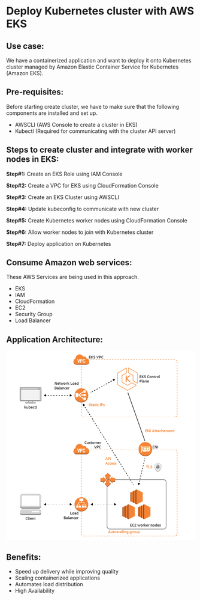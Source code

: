 # Deploy Kubernetes cluster with AWS EKS


## Use case:
We have a containerized application and want to deploy it onto Kubernetes cluster managed by Amazon Elastic Container Service for Kubernetes (Amazon EKS).


## Pre-requisites:
Before starting create cluster, we have to make sure that the following components are installed and set up.
-	AWSCLI (AWS Console to create a cluster in EKS)
-	Kubectl (Required for communicating with the cluster API server)


## Steps to create cluster and integrate with worker nodes in EKS:

**Step#1:** Create an EKS Role using IAM Console

**Step#2:** Create a VPC for EKS using CloudFormation Console

**Step#3:** Create an EKS Cluster using AWSCLI

**Step#4:** Update kubeconfig to communicate with new cluster

**Step#5:** Create Kubernetes worker nodes using CloudFormation Console

**Step#6:** Allow worker nodes to join with Kubernetes cluster

**Step#7:** Deploy application on Kubernetes


## Consume Amazon web services:
These AWS Services are being used in this approach.
-	EKS
-	IAM
-	CloudFormation
-	EC2
-	Security Group
-	Load Balancer


## Application Architecture:
 ![Architecture of AWS EKS](Deploy_Kubernetes_cluster_with_AWS_EKS.png)
 
 
## Benefits:
-	Speed up delivery while improving quality
-	Scaling containerized applications
-	Automates load distribution
-	High Availability
